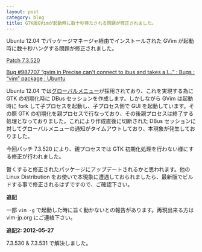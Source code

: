 ```yaml
---
layout: post
category: blog
title: GTK版GVimが起動時に数十秒待たされる問題が修正されました。
---
```


Ubuntu 12.04 でパッケージマネージャ経由でインストールされた GVim が起動時に数十秒ハングする問題が修正されました。

[Patch 7.3.520](https://groups.google.com/d/topic/vim_dev/BniVlM5XaZU/discussion)

[Bug #987707 “gvim in Precise can't connect to ibus and takes a l...” : Bugs : “vim” package : Ubuntu](https://bugs.launchpad.net/ubuntu/+source/vim/+bug/987707)

Ubuntu 12.04 では[グローバルメニュー](http://code.google.com/p/gnome2-globalmenu/)が採用されており、これを実現する為に GTK の初期化時に DBus セッションを作成します。しかしながら GVim は起動時に fork して子プロセスを起動し、子プロセス側で GUI を起動しています。その際 GTK の初期化を親プロセスで行なっており、その後親プロセスは終了する処理となっておりました。これにより作成直後に切断された DBus セッションに対してグローバルメニューの通知がタイムアウトしており、本現象が発生しておりました。

今回パッチ 7.3.520 により、親プロセスでは GTK 初期化処理を行わない様にする修正が行われました。

暫くすると修正されたパッケージにアップデートされるかと思われます。他の Linux Distribution をお使いで本現象に遭遇しておられましたら、最新版でビルドする事で修正されるはずですので、ご確認下さい。

**追記**

一部 `vim -g` で起動した時に旨く動かないとの報告があります。再現出来る方は vim-jp.org にご連絡下さい。

**追記2: 2012-05-27**

7.3.530 & 7.3.531 で解決しました。
